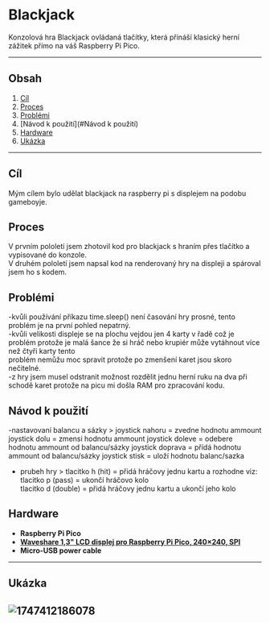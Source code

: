# Blackjack

Konzolová hra Blackjack ovládaná tlačítky, která přináší klasický herní zážitek přímo na váš Raspberry Pi Pico.

---

## Obsah
1. [Cíl](#Cíl)
2. [Proces](#Proces)
3. [Problémi](#Problémi)
4. [Návod k použití](#Návod k použití)
5. [Hardware](#hardware)
6. [Ukázka](#ukázka)

---

## Cíl
  Mým cílem bylo udělat blackjack na raspberry pi s displejem na podobu gameboyje.  
  
## Proces
  V prvním pololetí jsem zhotovil kod pro blackjack s hraním přes tlačítko a vypisované do konzole.  
  V druhém pololetí jsem napsal kod na renderovaný hry na displeji a spároval jsem ho s kodem.  
  
## Problémi
  -kvůli používání příkazu time.sleep() není časování hry prosné, tento problém je na první pohled nepatrný.  
  -kvůli velikosti displeje se na plochu vejdou jen 4 karty v řadě což je problém protože je malá šance že si hráč nebo krupiér může vytáhnout více než čtyři karty tento       
   problém nemůžu moc spravit protože po zmenšení karet jsou skoro nečitelné.  
  -z hry jsem musel odstranit možnost rozdělit jednu herní ruku na dva při schodě karet protože na picu mi došla RAM pro zpracování kodu.  
  
## Návod k použití
  -nastavovaní balancu a sázky >
    joystick nahoru     = zvedne hodnotu ammount
    joystick dolu       = zmensi hodnotu ammount
    joystick doleve     = odebere hodnotu ammount od balancu/sázky
    joystick doprava    = přídá hodnotu ammount od balancu/sázky
    joystick stisk      = uloží hodnotu balanc/sazka
  
  - prubeh hry >
    tlacitko h (hit)    = přidá hráčovy jednu kartu a rozhodne viz:  
    tlacitko p (pass)   = ukončí hráčovo kolo  
    tlacitko d (double) = přidá hráčovy jednu kartu a ukončí jeho kolo
    
## Hardware
- **Raspberry Pi Pico**
- **[Waveshare 1,3" LCD displej pro Raspberry Pi Pico, 240×240, SPI](https://rpishop.cz/lcd-oled-displeje/4022-waveshare-13-lcd-displej-pro-raspberry-pi-pico-240240-spi.html)**
- **Micro-USB power cable**

---
## Ukázka
![1747412186078](https://github.com/user-attachments/assets/97c523bc-52c9-4472-8c38-767d63d46572)
---
